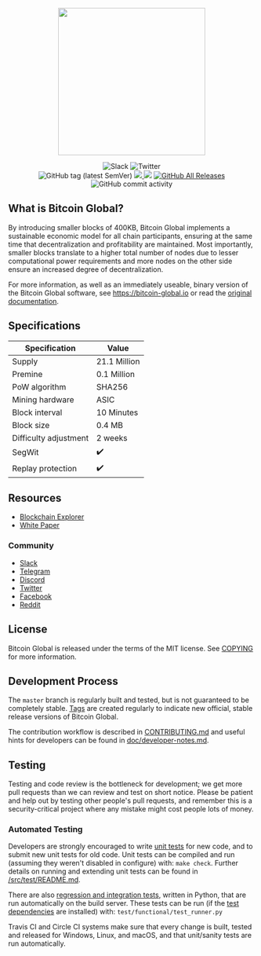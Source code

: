 <p align="center"><img src="https://i.ibb.co/n0xQ1RY/logo-transparent.png" height="300"></p>
<p align="center">
  <img src="https://img.shields.io/badge/slack-%40bitcoin--global--io-yellow?style=flat-square&logo=slack" alt="Slack">
  <img src="https://img.shields.io/badge/twitter-%40bitcoinglobalio-blue?style=flat-square&logo=twitter" alt="Twitter">
  <br>
  <img alt="GitHub tag (latest SemVer)" src="https://img.shields.io/github/v/tag/bitcoin-global/bitcoin-global?sort=semver">
   <a href="https://travis-ci.com/github/bitcoin-global/bitcoin-global/builds" target="_blank">
     <img src="https://travis-ci.com/bitcoin-global/bitcoin-global.svg?token=Kiztszp4vesa1iqMmSZ1&branch=master">
   </a>
  <img src="https://img.shields.io/badge/status-stable-green.svg">
  <a href="https://github.com/bitcoin-global/bitcoin-global/releases">
    <img alt="GitHub All Releases" src="https://img.shields.io/github/downloads/bitcoin-global/bitcoin-global/total">
  </a>
  <img alt="GitHub commit activity" src="https://img.shields.io/github/commit-activity/m/bitcoin-global/bitcoin-global"><br>
</p>



What is Bitcoin Global?
----------------

By introducing smaller blocks of 400KB, Bitcoin Global implements a sustainable economic model for all chain participants, 
ensuring at the same time that decentralization and profitability are maintained. Most importantly, 
smaller blocks translate to a higher total number of nodes due to lesser computational power requirements 
and more nodes on the other side ensure an increased degree of decentralization.

For more information, as well as an immediately useable, binary version of
the Bitcoin Global software, see https://bitcoin-global.io or read the
[original documentation](https://bitcoin-global.io/assets/images/documentation.pdf).


Specifications
-------
Specification         | Value
---                   | ---
Supply                | 21.1 Million
Premine               | 0.1 Million
PoW algorithm         | SHA256
Mining hardware       | ASIC              
Block interval        | 10 Minutes
Block size            | 0.4 MB
Difficulty adjustment | 2 weeks
SegWit                | :heavy_check_mark:
Replay protection     | :heavy_check_mark:

## Resources

* [Blockchain Explorer](https://mainnet.bitcoin-global.io/)
* [White Paper](https://bitcoin-global.io/whitepaper.pdf)

### Community

* [Slack](https://bitcoin-global-io.slack.com)
* [Telegram](https://t.me/BitcoinGlobalOffical)
* [Discord](https://discord.gg/JFtQdk9)
* [Twitter](https://twitter.com/bitcoinglobalio)
* [Facebook](https://www.facebook.com/BitcoinGlobalGLOB)
* [Reddit](https://www.reddit.com/user/Bitcoin-Global)

License
-------

Bitcoin Global is released under the terms of the MIT license. See [COPYING](COPYING) for more
information.

Development Process
-------------------

The `master` branch is regularly built and tested, but is not guaranteed to be
completely stable. [Tags](https://github.com/bitcoin-global/bitcoin-global/tags) are created
regularly to indicate new official, stable release versions of Bitcoin Global.

The contribution workflow is described in [CONTRIBUTING.md](CONTRIBUTING.md)
and useful hints for developers can be found in [doc/developer-notes.md](doc/developer-notes.md).

Testing
-------

Testing and code review is the bottleneck for development; we get more pull
requests than we can review and test on short notice. Please be patient and help out by testing
other people's pull requests, and remember this is a security-critical project where any mistake might cost people
lots of money.

### Automated Testing

Developers are strongly encouraged to write [unit tests](src/test/README.md) for new code, and to
submit new unit tests for old code. Unit tests can be compiled and run
(assuming they weren't disabled in configure) with: `make check`. Further details on running
and extending unit tests can be found in [/src/test/README.md](/src/test/README.md).

There are also [regression and integration tests](/test), written
in Python, that are run automatically on the build server.
These tests can be run (if the [test dependencies](/test) are installed) with: `test/functional/test_runner.py`

Travis CI and Circle CI systems make sure that every change is built, tested and released for Windows, Linux, and macOS, and that unit/sanity tests are run automatically.

